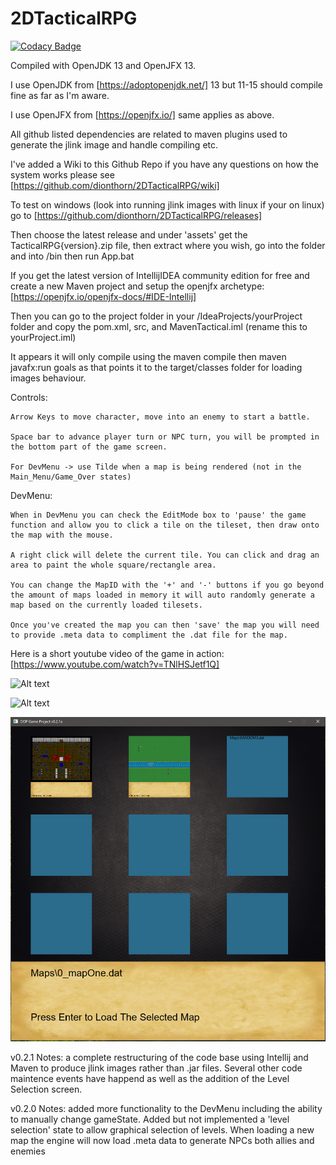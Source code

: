 # 2DTacticalRPG

[![Codacy Badge](https://api.codacy.com/project/badge/Grade/e02ce09553a5481092fd7ed8398a0593)](https://app.codacy.com/manual/dionthorn/2DTacticalRPG?utm_source=github.com&utm_medium=referral&utm_content=dionthorn/2DTacticalRPG&utm_campaign=Badge_Grade_Dashboard)

Compiled with OpenJDK 13 and OpenJFX 13.

I use OpenJDK from [https://adoptopenjdk.net/] 13 but 11-15 should compile fine as far as I'm aware.

I use OpenJFX from [https://openjfx.io/] same applies as above.

All github listed dependencies are related to maven plugins used to generate the jlink image and handle compiling etc.

I've added a Wiki to this Github Repo if you have any questions on how the system works please see [https://github.com/dionthorn/2DTacticalRPG/wiki]

To test on windows (look into running jlink images with linux if your on linux) go to [https://github.com/dionthorn/2DTacticalRPG/releases]

Then choose the latest release and under 'assets' get the TacticalRPG{version}.zip file, then extract where you wish, go into the folder and into /bin then run App.bat

If you get the latest version of IntellijIDEA community edition for free and create a new Maven project and setup the openjfx archetype: [https://openjfx.io/openjfx-docs/#IDE-Intellij]

Then you can go to the project folder in your /IdeaProjects/yourProject folder and copy the pom.xml, src, and MavenTactical.iml (rename this to yourProject.iml) 

It appears it will only compile using the maven compile then maven javafx:run goals as that points it to the target/classes folder for loading images behaviour.

Controls: 

	Arrow Keys to move character, move into an enemy to start a battle.
	
	Space bar to advance player turn or NPC turn, you will be prompted in the bottom part of the game screen.
	
	For DevMenu -> use Tilde when a map is being rendered (not in the Main_Menu/Game_Over states)
	
DevMenu: 

	When in DevMenu you can check the EditMode box to 'pause' the game function and allow you to click a tile on the tileset, then draw onto the map with the mouse.
	
	A right click will delete the current tile. You can click and drag an area to paint the whole square/rectangle area.
	
	You can change the MapID with the '+' and '-' buttons if you go beyond the amount of maps loaded in memory it will auto randomly generate a map based on the currently loaded tilesets.
	
	Once you've created the map you can then 'save' the map you will need to provide .meta data to compliment the .dat file for the map.

Here is a short youtube video of the game in action: [https://www.youtube.com/watch?v=TNlHSJetf1Q]

![Alt text](/ExampleScreenShots/gameExample.PNG?raw=true "Game Example")

![Alt text](/ExampleScreenShots/devMenuExample.PNG?raw=true "Dev Menu")

![Alt text](/ExampleScreenShots/graphicalLevelSelection.PNG?raw=true "Level Selection")

v0.2.1 Notes: a complete restructuring of the code base using Intellij and Maven to produce jlink images rather than .jar files. Several other code maintence events have happend as well as the addition of the Level Selection screen.

v0.2.0 Notes: added more functionality to the DevMenu including the ability to manually change gameState. 
	Added but not implemented a 'level selection' state to allow graphical selection of levels.
	When loading a new map the engine will now load .meta data to generate NPCs both allies and enemies
